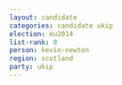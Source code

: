 ```yaml
---
layout: candidate
categories: candidate ukip
election: eu2014
list-rank: 8
person: kevin-newton
region: scotland
party: ukip
---
```

